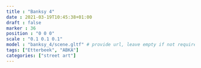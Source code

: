 ```yaml
---
title : "Banksy 4"
date : 2021-03-19T10:45:38+01:00
draft : false
marker : 36
position : "0 0 0"
scale : "0.1 0.1 0.1"
model : "banksy_4/scene.gltf" # provide url, leave empty if not required
tags: ["Etterbeek", "ABKA"]
categories: ["street art"]
---
```

